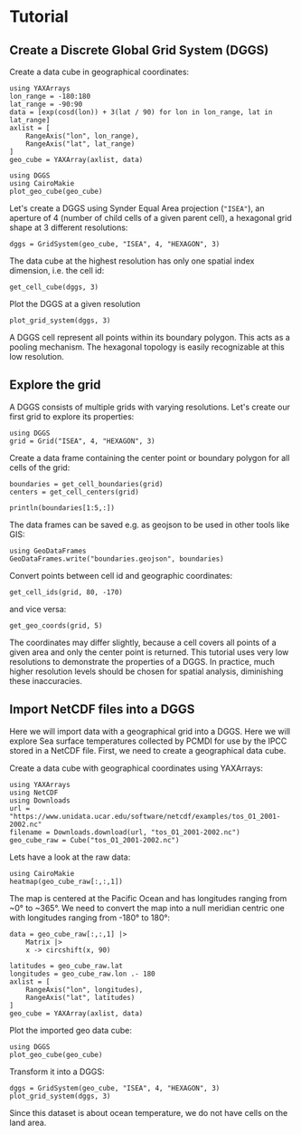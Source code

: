 # Tutorial

## Create a Discrete Global Grid System (DGGS)

Create a data cube in geographical coordinates:

```@example dggs
using YAXArrays
lon_range = -180:180
lat_range = -90:90
data = [exp(cosd(lon)) + 3(lat / 90) for lon in lon_range, lat in lat_range]
axlist = [
    RangeAxis("lon", lon_range),
    RangeAxis("lat", lat_range)
]
geo_cube = YAXArray(axlist, data)
```

```@example dggs
using DGGS
using CairoMakie
plot_geo_cube(geo_cube)
```

Let's create a DGGS using Synder Equal Area projection (`"ISEA"`), an aperture of 4 (number of child cells of a given parent cell), a hexagonal grid shape at 3 different resolutions:

```@example dggs
dggs = GridSystem(geo_cube, "ISEA", 4, "HEXAGON", 3)
```

The data cube at the highest resolution has only one spatial index dimension, i.e. the cell id:

```@example dggs
get_cell_cube(dggs, 3)
```

Plot the DGGS at a given resolution

```@example dggs
plot_grid_system(dggs, 3)
```

A DGGS cell represent all points within its boundary polygon.
This acts as a pooling mechanism.
The hexagonal topology is easily recognizable at this low resolution.

## Explore the grid

A DGGS consists of multiple grids with varying resolutions.
Let's create our first grid to explore its properties:

```@example grid
using DGGS
grid = Grid("ISEA", 4, "HEXAGON", 3)
```

Create a data frame containing the center point or boundary polygon for all cells of the grid:

```@example grid
boundaries = get_cell_boundaries(grid)
centers = get_cell_centers(grid)

println(boundaries[1:5,:])
```

The data frames can be saved e.g. as geojson to be used in other tools like GIS:

```@example grid
using GeoDataFrames
GeoDataFrames.write("boundaries.geojson", boundaries)
```

Convert points between cell id and geographic coordinates:

```@example grid
get_cell_ids(grid, 80, -170)
```

and vice versa:

```@example grid
get_geo_coords(grid, 5)
```

The coordinates may differ slightly, because a cell covers all points of a given area and only the center point is returned.
This tutorial uses very low resolutions to demonstrate the properties of a DGGS.
In practice, much higher resolution levels should be chosen for spatial analysis, diminishing these inaccuracies.

## Import NetCDF files into a DGGS 

Here we will import data with a geographical grid into a DGGS.
Here we will explore Sea surface temperatures collected by PCMDI for use by the IPCC stored in a NetCDF file.
First, we need to create a geographical data cube.

Create a data cube with geographical coordinates using YAXArrays:

```@example netcdf
using YAXArrays
using NetCDF
using Downloads
url = "https://www.unidata.ucar.edu/software/netcdf/examples/tos_O1_2001-2002.nc"
filename = Downloads.download(url, "tos_O1_2001-2002.nc")
geo_cube_raw = Cube("tos_O1_2001-2002.nc")
```

Lets have a look at the raw data:

```@example netcdf
using CairoMakie
heatmap(geo_cube_raw[:,:,1])
```

The map is centered at the Pacific Ocean and has longitudes ranging from ~0° to ~365°.
We need to convert the map into a null meridian centric one with longitudes ranging from -180° to 180°:

```@example netcdf
data = geo_cube_raw[:,:,1] |>
    Matrix |> 
    x -> circshift(x, 90)

latitudes = geo_cube_raw.lat
longitudes = geo_cube_raw.lon .- 180
axlist = [
    RangeAxis("lon", longitudes),
    RangeAxis("lat", latitudes)
]
geo_cube = YAXArray(axlist, data)
```

Plot the imported geo data cube:

```@example netcdf
using DGGS
plot_geo_cube(geo_cube)
```

Transform it into a DGGS:

```@example netcdf
dggs = GridSystem(geo_cube, "ISEA", 4, "HEXAGON", 3)
plot_grid_system(dggs, 3)
```

Since this dataset is about ocean temperature, we do not have cells on the land area.